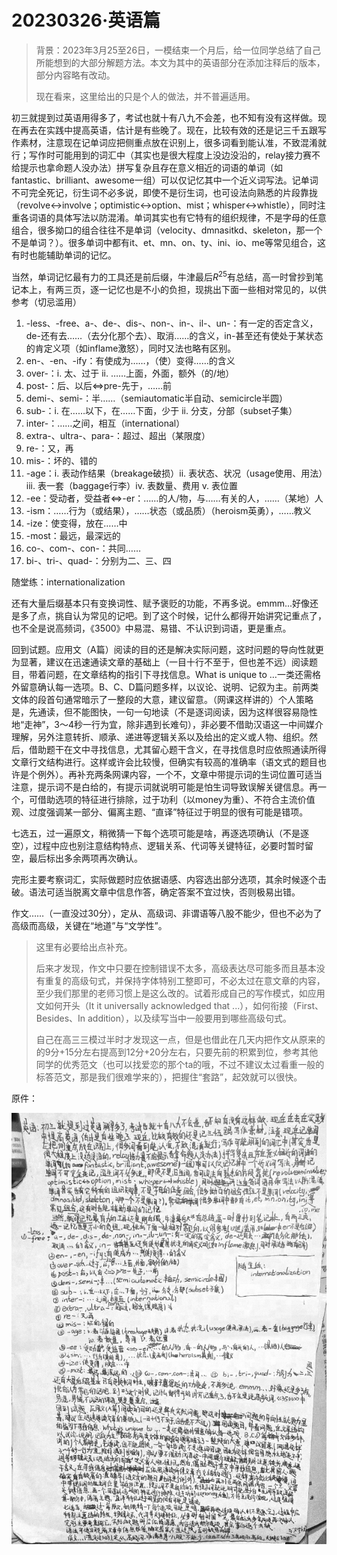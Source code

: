 # 20230326·英语篇

> 背景：2023年3月25至26日，一模结束一个月后，给一位同学总结了自己所能想到的大部分解题方法。本文为其中的英语部分在添加注释后的版本，部分内容略有改动。
>
> 现在看来，这里给出的只是个人的做法，并不普遍适用。

初三就提到过英语用得多了，考试也就十有八九不会差，也不知有没有这样做。现在再去在实践中提高英语，估计是有些晚了。现在，比较有效的还是记三千五跟写作素材，注意现在记单词应把侧重点放在识别上，很多词看到能认准，不致混淆就行；写作时可能用到的词汇中（其实也是很大程度上没边没沿的，relay接力赛不给提示也拿命题人没办法）拼写复杂且存在意义相近的词语的单词（如fantastic、brilliant、awesome一组）可以仅记忆其中一个近义词写法。记单词不可完全死记，衍生词不必多说，即使不是衍生词，也可设法向熟悉的片段靠拢（revolve$\leftrightarrow$involve；optimistic$\leftrightarrow$option、mist；whisper$\leftrightarrow$whistle），同时注重各词语的具体写法以防混淆。单词其实也有它特有的组织规律，不是字母的任意组合，很多拗口的组合往往不是单词（velocity、dmnasitkd、skeleton，那一个不是单词？）。很多单词中都有it、et、mn、on、ty、ini、io、me等常见组合，这有时也能辅助单词的记忆。

当然，单词记忆最有力的工具还是前后缀，牛津最后$R^{25}$有总结，高一时曾抄到笔记本上，有两三页，逐一记忆也是不小的负担，现挑出下面一些相对常见的，以供参考（切忌滥用）

1. -less、-free、a-、de-、dis-、non-、in-、il-、un-：有一定的否定含义，de-还有去……（去分化那个去）、取消……的含义，in-甚至还有使处于某状态的肯定义项（如inflame激怒），同时又法也略有区别。
2. en-、-en、-ify：有使成为……，（使）变得……的含义
3. over-：i. 太、过于 ii. ……上面，外面，额外（的/地）
4. post-：后、以后$\Longleftrightarrow$pre-先于，……前
5. demi-、semi-：半……（semiautomatic半自动、semicircle半圆）
6. sub-：i. 在……以下，在……下面，少于 ii. 分支，分部（subset子集）
7. inter-：……之间，相互（international）
8. extra-、ultra-、para-：超过、超出（某限度）
9. re-：又，再
10. mis-：坏的、错的
11. -age：i. 表动作结果（breakage破损）ii. 表状态、状况（usage使用、用法）iii. 表一套（baggage行李）iv. 表数量、费用 v. 表位置
12. -ee：受动者，受益者$\Longleftrightarrow$-er：……的人/物，与……有关的人，……（某地）人
13. -ism：……行为（或结果），……状态（或品质）（heroism英勇），……教义
14. -ize：使变得，放在……中
15. -most：最远，最深远的
16. co-、com-、con-：共同……
17. bi-、tri-、quad-：分别为二、三、四

随堂练：internationalization

还有大量后缀基本只有变换词性、赋予褒贬的功能，不再多说。emmm...好像还是多了点，挑自认为常见的记吧。到了这个时候，记什么都得开始讲究记重点了，也不全是说高频词，《3500》中易混、易错、不认识到词语，更是重点。

回到试题。应用文（A篇）阅读的目的还是解决实际问题，这时问题的导向性就更为显著，建议在迅速通读文章的基础上（一目十行不至于，但也差不远）阅读题目，带着问题，在文章结构的指引下寻找信息。What is unique to …一类还需格外留意确认每一选项。B、C、D篇问题多样，以议论、说明、记叙为主。前两类文体的段首句通常暗示了一整段的大意，建议留意。（网课这样讲的）个人策略是，先通读，但不能图快，一句一句地读（不是逐词阅读，因为这样很容易隐性地“走神”，3～4秒一行为宜，除非遇到长难句），非必要不借助汉语这一中间媒介理解，另外注意转折、顺承、递进等逻辑关系以及给出的定义或人物、组织。然后，借助题干在文中寻找信息，尤其留心题干含义，在寻找信息时应依照通读所得文章行文结构进行。这样或许会比较慢，但确实有较高的准确率（语文式的题目也许是个例外）。再补充两条网课内容，一个不，文章中带提示词的生词位置可适当注意，提示词不是白给的，有提示词就说明可能是怕生词导致误解关键信息。再一个，可借助选项的特征进行排除，过于功利（以money为重）、不符合主流价值观、过度强调某一部分、偏离主题、“直译”特征过于明显的很有可能是错项。

七选五，过一遍原文，稍微猜一下每个选项可能是啥，再逐选项确认（不是逐空），过程中应也别注意结构特点、逻辑关系、代词等关键特征，必要时暂时留空，最后标出多余两项再次确认。

完形主要考察词汇，实际做题时应依据语感、内容选出部分选项，其余时候逐个击破。语法可适当脱离文章中信息作答，确定答案不宜过快，否则极易出错。

作文……（一直没过30分），定从、高级词、非谓语等八股不能少，但也不必为了高级而高级，关键在“地道”与“文学性”。

> 这里有必要给出点补充。
>
> 后来才发现，作文中只要在控制错误不太多，高级表达尽可能多而且基本没有重复的高级句式，并保持字体特别工整即可，不必太过在意文章的内容，至少我们那里的老师习惯上是这么改的。试着形成自己的写作模式，如应用文如何开头（It it universally acknowledged that ...），如何衔接（First、Besides、In addition），以及续写当中一般要用到哪些高级句式。
>
> 自己在高三三模过半时才发现这一点，但是也借此在几天内把作文从原来的的9分+15分左右提高到12分+20分左右，只要先前的积累到位，参考其他同学的优秀范文（也可以找爱恋的那个ta的哦，不过不建议太过看重一般的标答范文，那是我们很难学来的），把握住“套路”，起效就可以很快。

原件：

![image-20240324212034834](media/image-20240324212034834.png)